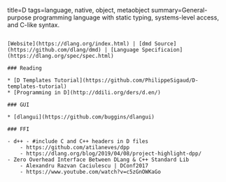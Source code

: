 title=D
tags=language, native, object, metaobject
summary=General-purpose programming language with static typing, systems-level access, and C-like syntax.
~~~~~~

[Website](https://dlang.org/index.html) | [dmd Source](https://github.com/dlang/dmd) | [Language Specificaion](https://dlang.org/spec/spec.html)

### Reading

* [D Templates Tutorial](https://github.com/PhilippeSigaud/D-templates-tutorial)
* [Programming in D](http://ddili.org/ders/d.en/)

### GUI

* [dlangui](https://github.com/buggins/dlangui)

### FFI

- d++ - #include C and C++ headers in D files
	- https://github.com/atilaneves/dpp
	- https://dlang.org/blog/2019/04/08/project-highlight-dpp/
- Zero Overhead Interface Between DLang & C++ Standard Lib
	- Alexandru Razvan Caciulescu | DConf2017
	- https://www.youtube.com/watch?v=c5zGnOWKaGo


